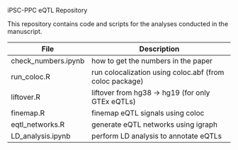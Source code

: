iPSC-PPC eQTL Repository

This repository contains code and scripts for the analyses conducted in the manuscript. 

| File      | Description |
| ----------- | ----------- |
| check_numbers.ipynb      | how to get the numbers in the paper       |
| run_coloc.R   | run colocalization using coloc.abf (from coloc package)        |
| liftover.R   | liftover from hg38 -> hg19 (for only GTEx eQTLs)        |
| finemap.R   | finemap eQTL signals using coloc       |
| eqtl_networks.R   | generate eQTL networks using igraph        |
| LD_analysis.ipynb   | perform LD analysis to annotate eQTLs        |
